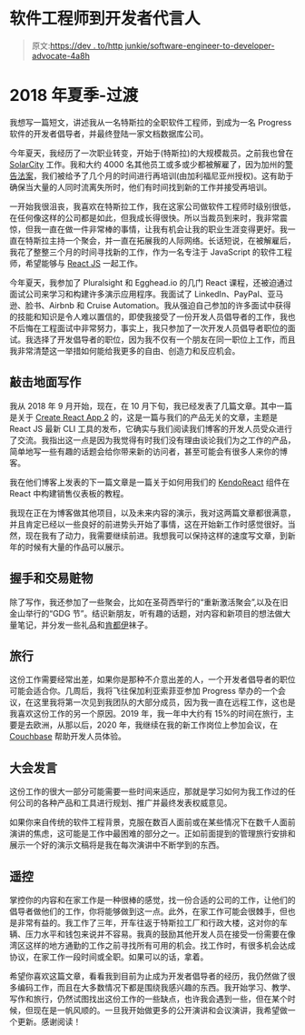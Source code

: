 # 软件工程师到开发者代言人

> 原文:[https://dev . to/http junkie/software-engineer-to-developer-advocate-4a8h](https://dev.to/httpjunkie/software-engineer-to-developer-advocate-4a8h)

# 2018 年夏季-过渡

我想写一篇短文，讲述我从一名特斯拉的全职软件工程师，到成为一名 Progress 软件的开发者倡导者，并最终登陆一家文档数据库公司。

今年夏天，我经历了一次职业转变，开始于(特斯拉)的大规模裁员。之前我也曾在 [SolarCity](https://www.tesla.com/solarpanels) 工作。我和大约 4000 名其他员工或多或少都被解雇了，因为加州的[警告法案](https://www.doleta.gov/programs/factsht/warn.htm)，我们被给予了几个月的时间进行再培训(由加利福尼亚州授权)。这有助于确保当大量的人同时流离失所时，他们有时间找到新的工作并接受再培训。

一开始我很沮丧，我喜欢在特斯拉工作，我在这家公司做软件工程师时级别很低，在任何像这样的公司都是如此，但我成长得很快。所以当裁员到来时，我非常震惊，但我一直在做一件非常棒的事情，让我有机会让我的职业生涯变得更好。我一直在特斯拉主持一个聚会，并一直在拓展我的人际网络。长话短说，在被解雇后，我花了整整三个月的时间寻找新的工作，作为一名专注于 JavaScript 的软件工程师，希望能够与 [React JS](https://reactjs.org) 一起工作。

今年夏天，我参加了 Pluralsight 和 Egghead.io 的几门 React 课程，还被迫通过面试公司来学习和构建许多演示应用程序。我面试了 LinkedIn、PayPal、亚马逊、脸书、Airbnb 和 Cruise Automation。我从强迫自己参加的许多面试中获得的技能和知识是令人难以置信的，即使我接受了一份开发人员倡导者的工作，我也不后悔在工程面试中非常努力，事实上，我只参加了一次开发人员倡导者职位的面试。我选择了开发倡导者的职位，因为我不仅有一个朋友在同一职位上工作，而且我非常清楚这一举措如何能给我更多的自由、创造力和反应机会。

## 敲击地面写作

我从 2018 年 9 月开始，现在，在 10 月下旬，我已经发表了几篇文章。其中一篇是关于 [Create React App 2](https://www.telerik.com/blogs/hello-create-react-app-2) 的，这是一篇与我们的产品无关的文章，主题是 React JS 最新 CLI 工具的发布，它确实与我们阅读我们博客的开发人员受众进行了交流。我指出这一点是因为我觉得有时我们没有理由谈论我们为之工作的产品，简单地写一些有趣的话题会给你带来新的访问者，甚至可能会有很多人来你的博客。

我在他们博客上发表的下一篇文章是一篇关于如何用我们的 [KendoReact](https://www.telerik.com/kendo-react-ui/) 组件在 React 中构建销售仪表板的教程。

我现在正在为博客做其他项目，以及未来内容的演示，我对这两篇文章都很满意，并且肯定已经以一些良好的前进势头开始了事情，这在开始新工作时感觉很好。当然，现在我有了动力，我需要继续前进。我想我可以保持这样的速度写文章，到新年的时候有大量的作品可以展示。

## 握手和交易赃物

除了写作，我还参加了一些聚会，比如在圣荷西举行的“重新激活聚会”,以及在旧金山举行的“GDG 节”。结识新朋友，听有趣的话题，对内容和新项目的想法做大量笔记，并分发一些礼品和[肯都伊](https://www.telerik.com/kendo-ui)袜子。

## 旅行

这份工作需要经常出差，如果你是那种不介意出差的人，一个开发者倡导者的职位可能会适合你。几周后，我将飞往保加利亚索菲亚参加 Progress 举办的一个会议，在这里我将第一次见到我团队的大部分成员，因为我一直在远程工作，这也是我喜欢这份工作的另一个原因。2019 年，我一年中大约有 15%的时间在旅行，主要是去欧洲，从那以后，2020 年，我继续在我的新工作岗位上参加会议，在 [Couchbase](http://developer.couchbase.com) 帮助开发人员体验。

## 大会发言

这份工作的很大一部分可能需要一些时间来适应，那就是学习如何为我工作过的任何公司的各种产品和工具进行规划、推广并最终发表权威意见。

如果你来自传统的软件工程背景，克服在数百人面前或在某些情况下在数千人面前演讲的焦虑，这可能是工作中最困难的部分之一。正如前面提到的管理旅行安排和展示一个好的演示文稿将是我在每次演讲中不断学到的东西。

## 遥控

掌控你的内容和在家工作是一种很棒的感觉，找一份合适的公司的工作，让他们的倡导者做他们的工作，你将能够做到这一点。此外，在家工作可能会很棘手，但也是非常有益的。我工作了三年，开车往返于特斯拉工厂和行政大楼，这对你的车辆、压力水平和钱包来说并不容易。我真的鼓励其他开发人员在接受一份需要在像湾区这样的地方通勤的工作之前寻找所有可用的机会。找工作时，有很多机会达成协议，在家工作一段时间或全职。如果可以的话，拿着。

希望你喜欢这篇文章，看看我到目前为止成为开发者倡导者的经历，我仍然做了很多编码工作，而且在大多数情况下都是围绕我感兴趣的东西。我开始学习、教学、写作和旅行，仍然试图找出这份工作的一些缺点，也许我会遇到一些，但在某个时候，但现在是一帆风顺的。一旦我开始做更多的公开演讲和会议演讲，我希望做一个更新。感谢阅读！